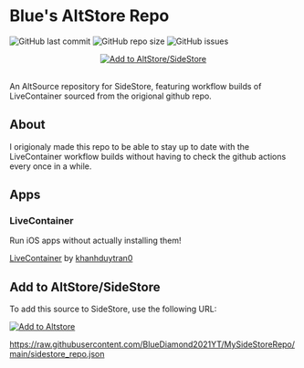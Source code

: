 # Blue's AltStore Repo

![GitHub last commit](https://img.shields.io/github/last-commit/BlueDiamond2021YT/MySideStoreRepo)
![GitHub repo size](https://img.shields.io/github/repo-size/BlueDiamond2021YT/MySideStoreRepo)
![GitHub issues](https://img.shields.io/github/issues/BlueDiamond2021YT/MySideStoreRepo)
<br>
<p align="center">
  <a href="YOUR_LINK_HERE">
    <img src="https://img.shields.io/badge/Add%20to%20AltStore%2FSideStore-4CAF50?style=for-the-badge&logo=https://raw.githubusercontent.com/BlueDiamond2021YT/MySideStoreRepo/main/resources/SideStoreLogo.png" alt="Add to AltStore/SideStore" />
  </a>
</p>
<br>
An AltSource repository for SideStore, featuring workflow builds of LiveContainer sourced from the origional github repo.

## About
I origionaly made this repo to be able to stay up to date with the LiveContainer workflow builds without having to check the github actions every once in a while.


## Apps

### LiveContainer

Run iOS apps without actually installing them!

[LiveContainer](https://github.com/khanhduytran0/LiveContainer) by [khanhduytran0](https://github.com/khanhduytran0)

## Add to AltStore/SideStore

To add this source to SideStore, use the following URL:

[![Add to Altstore](https://i.imgur.com/46qhEAv.png)](altstore://source?url=https://raw.githubusercontent.com/BlueDiamond2021YT/MySideStoreRepo/main/sidestore_repo.json)

https://raw.githubusercontent.com/BlueDiamond2021YT/MySideStoreRepo/main/sidestore_repo.json
